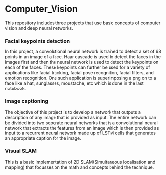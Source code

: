 # Computer_Vision
This repository includes three projects that use basic concepts of computer vision and deep neural networks. 

### Facial keypoints detection
In this project, a convolutional neural network is trained to detect a set of 68 points in an image of a face. Haar cascade is used to detect the faces in the images first and then the neural network is used to detect the keypoints on each of the faces. These keypoints can further be used for a variety of applications like facial tracking, facial pose recognition, facial filters, and emotion recognition. One such application is superimposing a png on to a face like a hat, sunglasses, moustache, etc which is done in the last notebook.

### Image captioning
The objective of this project is to develop a network that outputs a description of any image that is provided as input. The entire network can be divided into two seperate neural networks that is a convolutional neural network that extracts the features from an image which is then provided as input to a recurrent neural network made up of LSTM cells that generates an appropriate caption for the image.

### Visual SLAM
This is a basic implementation of 2D SLAM(Simultaneous localisation and mapping) that focusses on the math and concepts behind the technique.
